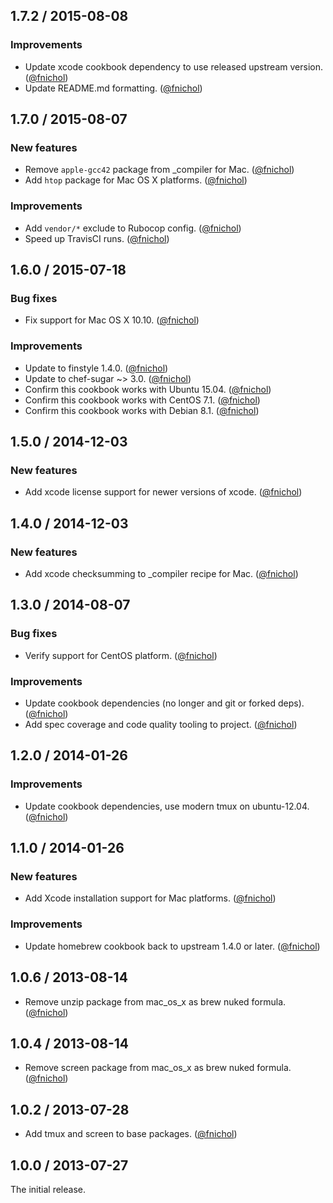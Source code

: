 ## 1.7.2 / 2015-08-08

### Improvements

* Update xcode cookbook dependency to use released upstream version. ([@fnichol][])
* Update README.md formatting. ([@fnichol][])


## 1.7.0 / 2015-08-07

### New features

* Remove `apple-gcc42` package from \_compiler for Mac. ([@fnichol][])
* Add `htop` package for Mac OS X platforms. ([@fnichol][])

### Improvements

* Add `vendor/*` exclude to Rubocop config. ([@fnichol][])
* Speed up TravisCI runs. ([@fnichol][])


## 1.6.0 / 2015-07-18

### Bug fixes

* Fix support for Mac OS X 10.10. ([@fnichol][])

### Improvements

* Update to finstyle 1.4.0. ([@fnichol][])
* Update to chef-sugar ~> 3.0. ([@fnichol][])
* Confirm this cookbook works with Ubuntu 15.04. ([@fnichol][])
* Confirm this cookbook works with CentOS 7.1. ([@fnichol][])
* Confirm this cookbook works with Debian 8.1. ([@fnichol][])


## 1.5.0 / 2014-12-03

### New features

* Add xcode license support for newer versions of xcode. ([@fnichol][])


## 1.4.0 / 2014-12-03

### New features

* Add xcode checksumming to _compiler recipe for Mac. ([@fnichol][])


## 1.3.0 / 2014-08-07

### Bug fixes

* Verify support for CentOS platform. ([@fnichol][])

### Improvements

* Update cookbook dependencies (no longer and git or forked deps). ([@fnichol][])
* Add spec coverage and code quality tooling to project. ([@fnichol][])


## 1.2.0 / 2014-01-26

### Improvements

* Update cookbook dependencies, use modern tmux on ubuntu-12.04. ([@fnichol][])


## 1.1.0 / 2014-01-26

### New features

* Add Xcode installation support for Mac platforms. ([@fnichol][])

### Improvements

* Update homebrew cookbook back to upstream 1.4.0 or later. ([@fnichol][])


## 1.0.6 / 2013-08-14

* Remove unzip package from mac\_os\_x as brew nuked formula. ([@fnichol][])


## 1.0.4 / 2013-08-14

* Remove screen package from mac\_os\_x as brew nuked formula. ([@fnichol][])


## 1.0.2 / 2013-07-28

* Add tmux and screen to base packages. ([@fnichol][])


## 1.0.0 / 2013-07-27

The initial release.

<!--- The following link definition list is generated by PimpMyChangelog --->
[@fnichol]: https://github.com/fnichol
